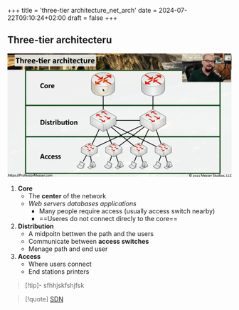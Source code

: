 +++
title = 'three-tier architecture_net_arch'
date = 2024-07-22T09:10:24+02:00
draft = false
+++

## Three-tier architecteru
![Tree_TIer_Acrchitecture_visual.png](/Tree_TIer_Acrchitecture_visual.png)

1. **Core**
	- The **center** of the network
	- *Web servers databases applications*
		- Many people require access (usually access switch nearby)
		- ==Useres do not connect direcly to the core==
2. **Distribution**
	- A midpoitn bettwen the path and the users 
	- Communicate between **access switches** 
	- Menage path and end user
3. **Access** 
	- Where users connect 
	- End stations printers 




>[!tip]-  sfhhjskfshjfsk

>[!quote] [SDN](/SDN.md) 